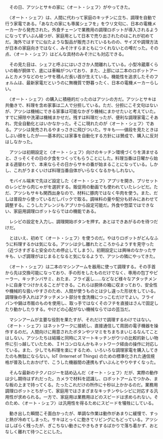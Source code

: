 　その日、アツシとサキの家に〈オート・シェフ〉がやってきた。

　〈オート・シェフ〉は、人間に代わって家庭のキッチンに立ち、調理を自動で行う家電である。「あなたの家にも専属シェフを」をウリ文句に、日本の電機メーカーから発売された。外食チェーンで業務用の調理ロボットが導入されるようになってずいぶん経つが、家庭用として日本で売り出されたのはこれが初めてだ。海外ではすでに似たような製品が販売されているものの、サイズや調理方法が日本の家庭向きではなく、みそ汁すらまともにつくれないとの噂だった。その点、〈オート・シェフ〉はどんな具材のみそ汁にも対応できる。

　その見た目は、シェフと呼ぶにはいささか人間離れしている。小型冷蔵庫くらいの箱が胴体で、底には車輪がついており、また、上部には二本のロボットアームとカメラなどのセンサを積んだ長い首が生えている。機能性を追求したそのフォルムは、最新家電だというのに無機質で野暮ったく、日本の電機メーカーらしい。

　〈オート・シェフ〉の購入に積極的だったのはアツシの方だ。アツシとサキは共働きで、料理を含め家事は二人で分担している。ただ、分担にこそ文句はないが、アツシは機械にできる家事は可能なかぎり機械にまかせたいと考えていた。すでに掃除や洗濯は機械まかせだ。残すは料理だったが、便利な調理家電こそあれ、完全自動化とはいかなかった。そこに現れたのが〈オート・シェフ〉である。アツシは発売されるやまっさきに飛びついた。サキも――値段を見たときはしぶい顔をしたが――基本的には家事を自動化する方針には賛成で、購入に反対はしなかった。

　アツシは初期設定と〈オート・シェフ〉向けのキッチン環境づくりを済ませると、さっそくその日の夕食をつくってもらうことにした。料理当番は日曜から始まる週替わりで、本来ならその日からサキの番が始まることになっている。しかし、これがうまくいけば料理当番自体がいらなくなるかもしれない。

　モバイル端末で先ほど設定した〈オート・シェフ〉アプリを開き、プリセットのレシピから肉じゃがを選択する。販促用の動画でも使われていたレシピだ。ただ、アツシもサキも関西出身なので、材料に豚肉ではなく牛肉を使う。また、だしは普段から使っているだしパックで取る。調味料の量や配分も好みにあわせて調整する。こうしたアレンジもアプリから設定可能だ。外食や惣菜ではできない、家庭用調理ロボットならではの機能である。

　レシピの設定を入力し、調理開始ボタンを押す。あとはできあがるのを待つだけだ。

　とはいえ、初めて〈オート・シェフ〉を使うのだ。やはりロボットがどんなふうに料理するかは気になる。アツシは少し離れたところからようすを見守った（近づきすぎると安全のため停止してしまう）。初期設定には興味のなかったサキも、いざ調理がはじまるとなると気になるようで、アツシの隣にやってきた。

　〈オート・シェフ〉は二本のマシンアームを器用に使って調理する。その手首から先は交換可能になっており、手の形をしたものだけでなく、専用の包丁やピーラー、キッチンバサミ、おたま、フライ返し……などなど様々なアタッチメントに自身でつけかえることができる。これらは胴体の箱に収まっており、安全性や機械的な扱いやすさのため、人間が使うものとは少し違った形状をしている。調理後の手入れはアタッチメント部分を食洗機につっこむだけでよい。フライパンや鍋は市販のものを使用し、取っ手ではなくそのフチを直接はさんで固定したり動かしたりする。やけどの心配がない機械ならではの芸当だ。

　マシンアームが主要な役割を果たすが、それだけで調理するわけではない。〈オート・シェフ〉はネットワークに接続し、直接通信して周囲の電子機器を操作するのだ。人間向けに用意されたボタンやツマミをちまちまいじるなんてことはしない。アツシたちは結婚と同時にスマートキッチンがウリの比較的新しい物件に引っ越していたため、ＩＨコンロなんかもネットワーク経由の操作に対応している。また、少しでも料理を楽にするため、いろいろな調理家電を購入してきたのも無駄にならない。IoT (Internet of Things) のための標準化された通信規格が普及したおかげで、こうした機器間の連携もずいぶんとやりやすくなった。

　そんな最新のテクノロジーを詰め込んだ〈オート・シェフ〉だが、実際の動作は少し期待はずれだった。カメラで材料を認識し、ロボットアームでつかみ、まな板の上まで持ってくる。たったこれだけの所作に十秒以上かかるのだ。業務用調理ロボットとちがって、家庭用ではさまざまなキッチンやレシピに対応する汎用性が求められる。一方で、家庭用は業務用ほどのスピードは求められない。そのため、〈オート・シェフ〉は汎用性を得るためにスピードを犠牲にしている。

　動き出した瞬間こそ面白かったが、単調な作業は動作があまりに緩慢で、すっと熱が冷めてしまった。サキはとっくに飽きてリビングにもどっている。アツシはしばらく残ったが、ぎこちない動きにやきもきするばかりで落ち着かず、おとなしく離れて待つことにした。
